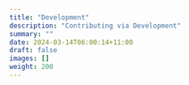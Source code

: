 ```yaml
---
title: "Development"
description: "Contributing via Development"
summary: ""
date: 2024-03-14T06:00:14+11:00
draft: false
images: []
weight: 200
---
```

